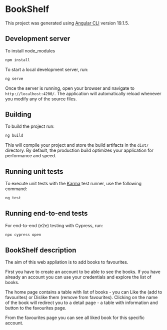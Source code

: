 # BookShelf

This project was generated using [Angular CLI](https://github.com/angular/angular-cli) version 19.1.5.

## Development server

To install node_modules

```bash
npm install
```

To start a local development server, run:

```bash
ng serve
```

Once the server is running, open your browser and navigate to `http://localhost:4200/`. The application will automatically reload whenever you modify any of the source files.

## Building

To build the project run:

```bash
ng build
```

This will compile your project and store the build artifacts in the `dist/` directory. By default, the production build optimizes your application for performance and speed.

## Running unit tests

To execute unit tests with the [Karma](https://karma-runner.github.io) test runner, use the following command:

```bash
ng test
```

## Running end-to-end tests

For end-to-end (e2e) testing with Cypress, run:

```bash
npx cypress open
```

## BookShelf description

The aim of this web appliation is to add books to favourites. 

First you have to create an account to be able to see the books. 
If you have already an account you can use your credentials and explore the list of books.

The home page contains a table with list of books - you can Like the (add to favourites) or Dislike them (remove from favourites).
Clicking on the name of the book will redirect you to a detail page - a table with information and button to the favourites page.

From the favourites page you can see all liked book for this specific account. 
